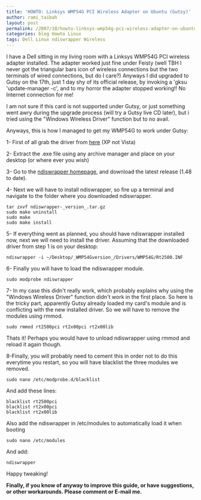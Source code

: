 ```yaml
---
title: 'HOWTO: Linksys WMP54G PCI Wireless Adapter on Ubuntu (Gutsy)'
author: rami_taibah
layout: post
permalink: /2007/10/howto-linksys-wmp54g-pci-wireless-adapter-on-ubuntu-gutsy/
categories: blog Howto Linux
tags: Dell Linux ndiswrapper Wireless 
---
```

I have a Dell sitting in my living room with a Linksys WMP54G PCI wireless adapter installed. The adapter worked just fine under Feisty (well TBH I never got the triangular bars icon of wireless connections but the two terminals of wired connections, but do I care?) Anyways I did upgraded to Gutsy on the 17th, just 1 day shy of its official release, by invoking a 'gksu 'update-manager -c', and to my horror the adapter stopped working!! No Internet connection for me!

I am not sure if this card is not supported under Gutsy, or just something went awry during the upgrade process (will try a Gutsy live CD later), but i tried using the "Windows Wireless Driver" function but to no avail.

Anyways, this is how I managed to get my WMP54G to work under Gutsy:

1- First of all grab the driver from [here](http://www.linksys.com/servlet/Satellite?blobcol=urldata&blobheadername1=Content-Type&blobheadername2=Content-Disposition&blobheadervalue1=application%2Fx-msdownload&blobheadervalue2=inline%3B+filename%3DWMP54Gv4\_20050503.exe&blobkey=id&blobtable=MungoBlobs&blobwhere=1130824506903&ssbinary=true&lid=7513643981B16) (XP not Vista)

2- Extract the .exe file using any archive manager and place on your desktop (or where ever you wish)

3- Go to the [ndiswrapper homepage](http://ndiswrapper.sourceforge.net/joomla/), and download the latest release (1.48 to date).

4- Next we will have to install ndiswrapper, so fire up a terminal and navigate to the folder where you downloaded ndiswrapper.

    tar zxvf ndiswrapper-_version_.tar.gz 
    sudo make uninstall 
    sudo make 
    sudo make install

5- If everything went as planned, you should have ndiswrapper installed now, next we will need to install the driver. Assuming that the downloaded driver from step 1 is on your desktop: 

    ndiswrapper -i ~/Desktop/_WMP54Gversion_/Drivers/WMP54G/Rt2500.INF

6- Finally you will have to load the ndiswrapper module. 

    sudo modprobe ndiswrapper

7- In my case this didn't really work, which probably explains why using the "Windows Wireless Driver" function didn't work in the first place. So here is the tricky part, apparently Gutsy already loaded my card's module and is conflicting with the new installed driver. So we will have to remove the modules using rmmod.

    sudo rmmod rt2500pci rt2x00pci rt2x00lib

Thats it! Perhaps you would have to unload ndiswrapper using rmmod and reload it again though.

8-Finally, you will probably need to cement this in order not to do this everytime you restart, so you will have blacklist the three modules we removed. 

    sudo nano /etc/modprobe.d/blacklist

And add these lines:

    blacklist rt2500pci  
    blacklist rt2x00pci  
    blacklist rt2x00lib

Also add the ndiswrapper in /etc/modules to automatically load it when booting 

    sudo nano /etc/modules

And add: 

    ndiswrapper

Happy tweaking! 

__Finally, if you know of anyway to improve this guide, or have suggestions, or other workarounds. Please comment or E-mail me.__
